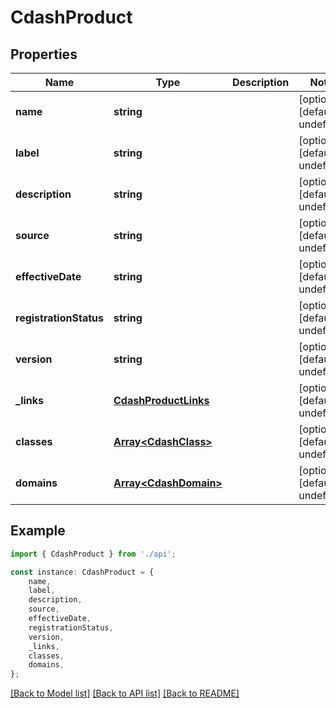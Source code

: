 # CdashProduct


## Properties

Name | Type | Description | Notes
------------ | ------------- | ------------- | -------------
**name** | **string** |  | [optional] [default to undefined]
**label** | **string** |  | [optional] [default to undefined]
**description** | **string** |  | [optional] [default to undefined]
**source** | **string** |  | [optional] [default to undefined]
**effectiveDate** | **string** |  | [optional] [default to undefined]
**registrationStatus** | **string** |  | [optional] [default to undefined]
**version** | **string** |  | [optional] [default to undefined]
**_links** | [**CdashProductLinks**](CdashProductLinks.md) |  | [optional] [default to undefined]
**classes** | [**Array&lt;CdashClass&gt;**](CdashClass.md) |  | [optional] [default to undefined]
**domains** | [**Array&lt;CdashDomain&gt;**](CdashDomain.md) |  | [optional] [default to undefined]

## Example

```typescript
import { CdashProduct } from './api';

const instance: CdashProduct = {
    name,
    label,
    description,
    source,
    effectiveDate,
    registrationStatus,
    version,
    _links,
    classes,
    domains,
};
```

[[Back to Model list]](../README.md#documentation-for-models) [[Back to API list]](../README.md#documentation-for-api-endpoints) [[Back to README]](../README.md)

